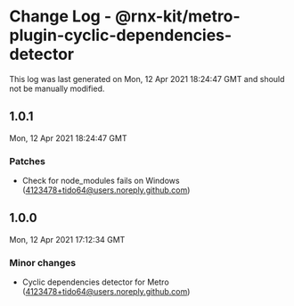 # Change Log - @rnx-kit/metro-plugin-cyclic-dependencies-detector

This log was last generated on Mon, 12 Apr 2021 18:24:47 GMT and should not be manually modified.

<!-- Start content -->

## 1.0.1

Mon, 12 Apr 2021 18:24:47 GMT

### Patches

- Check for node_modules fails on Windows (4123478+tido64@users.noreply.github.com)

## 1.0.0

Mon, 12 Apr 2021 17:12:34 GMT

### Minor changes

- Cyclic dependencies detector for Metro (4123478+tido64@users.noreply.github.com)
